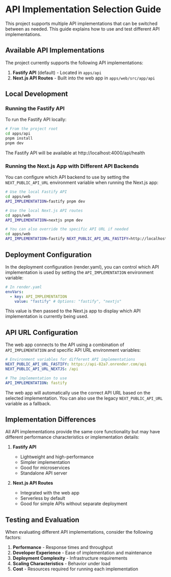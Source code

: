 # API Implementation Selection Guide

This project supports multiple API implementations that can be switched between as needed. This guide explains how to use and test different API implementations.

## Available API Implementations

The project currently supports the following API implementations:

1. **Fastify API** (default) - Located in `apps/api`
2. **Next.js API Routes** - Built into the web app in `apps/web/src/app/api`

## Local Development

### Running the Fastify API

To run the Fastify API locally:

```bash
# From the project root
cd apps/api
pnpm install
pnpm dev
```

The Fastify API will be available at http://localhost:4000/api/health

### Running the Next.js App with Different API Backends

You can configure which API backend to use by setting the `NEXT_PUBLIC_API_URL` environment variable when running the Next.js app:

```bash
# Use the local Fastify API
cd apps/web
API_IMPLEMENTATION=fastify pnpm dev

# Use the local Next.js API routes
cd apps/web
API_IMPLEMENTATION=nextjs pnpm dev

# You can also override the specific API URL if needed
cd apps/web
API_IMPLEMENTATION=fastify NEXT_PUBLIC_API_URL_FASTIFY=http://localhost:4000/api pnpm dev
```

## Deployment Configuration

In the deployment configuration (render.yaml), you can control which API implementation is used by setting the `API_IMPLEMENTATION` environment variable:

```yaml
# In render.yaml
envVars:
  - key: API_IMPLEMENTATION
    value: "fastify" # Options: "fastify", "nextjs"
```

This value is then passed to the Next.js app to display which API implementation is currently being used.

## API URL Configuration

The web app connects to the API using a combination of `API_IMPLEMENTATION` and specific API URL environment variables:

```yaml
# Environment variables for different API implementations
NEXT_PUBLIC_API_URL_FASTIFY: https://api-82a7.onrender.com/api
NEXT_PUBLIC_API_URL_NEXTJS: /api

# The implementation to use
API_IMPLEMENTATION: fastify
```

The web app will automatically use the correct API URL based on the selected implementation. You can also use the legacy `NEXT_PUBLIC_API_URL` variable as a fallback.

## Implementation Differences

All API implementations provide the same core functionality but may have different performance characteristics or implementation details:

1. **Fastify API**
   - Lightweight and high-performance
   - Simpler implementation
   - Good for microservices
   - Standalone API server

2. **Next.js API Routes**
   - Integrated with the web app
   - Serverless by default
   - Good for simple APIs without separate deployment

## Testing and Evaluation

When evaluating different API implementations, consider the following factors:

1. **Performance** - Response times and throughput
2. **Developer Experience** - Ease of implementation and maintenance
3. **Deployment Complexity** - Infrastructure requirements
4. **Scaling Characteristics** - Behavior under load
5. **Cost** - Resources required for running each implementation